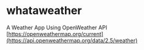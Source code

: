 # whataweather

A Weather App Using OpenWeather API [https://openweathermap.org/current](https://api.openweathermap.org/data/2.5/weather)

